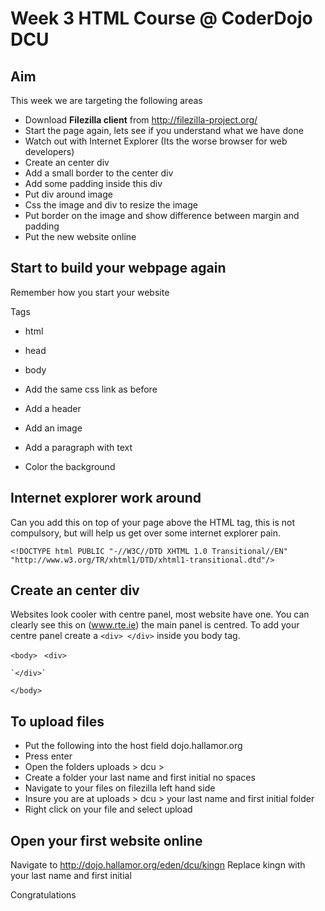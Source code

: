 Week 3 HTML Course @ CoderDojo DCU
===================================

Aim
---------
This week we are targeting the following areas

* Download __Filezilla client__ from http://filezilla-project.org/
* Start the page again, lets see if you understand what we have done
* Watch out with Internet Explorer (Its the worse browser for web developers)
* Create an center div
* Add a small border to the center div
* Add some padding inside this div
* Put div around image
* Css the image and div to resize the image
* Put border on the image and show difference between margin and padding
* Put the new website online 

Start to build your webpage again
---------------------------------
Remember how you start your website

Tags
* html
* head
* body

* Add the same css link as before
* Add a header
* Add an image
* Add a paragraph with text
* Color the background

Internet explorer work around
------------------------------
Can you add this on top of your page above the HTML tag, this
is not compulsory, but will help us get over some internet explorer
pain.

`<!DOCTYPE html PUBLIC "-//W3C//DTD XHTML 1.0 Transitional//EN" 
"http://www.w3.org/TR/xhtml1/DTD/xhtml1-transitional.dtd"/>`

Create an center div
---------------------
Websites look cooler with centre panel, most website have one.  You
can clearly see this on (www.rte.ie) the main panel is centred.  To 
add your centre panel create a `<div> </div>` inside you body tag.

`<body> `
	`<div> `
	
	`</div>`
`</body>`


To upload files
----------------
* Put the following into the host field dojo.hallamor.org
* Press enter
* Open the folders uploads > dcu > 
* Create a folder your last name and first initial no spaces
* Navigate to your files on filezilla left hand side
* Insure you are at uploads > dcu > your last name and first initial folder
* Right click on your file and select upload

Open your first website online
-------------------------------
Navigate to
http://dojo.hallamor.org/eden/dcu/kingn
Replace kingn with your last name and first initial

Congratulations